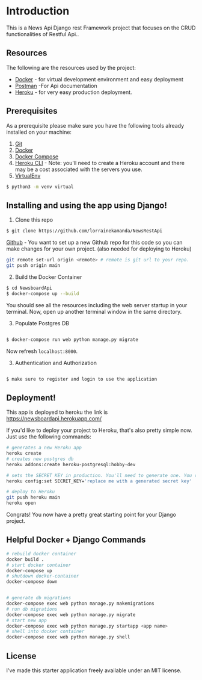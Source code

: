 # Introduction

This is a  News Api Django rest Framework project that focuses on the CRUD functionalities of Restful Api..

## Resources
The following are the resources used by the project:

  - [Docker](https://www.docker.com/) - for virtual development environment and easy deployment
  - [Postman](https://www.postman.com/restless-comet-828898/workspace/79251e69-defb-48e5-bdb8-184ced38e113/overview) -For Api    documentation
  - [Heroku](https://newsboardapi.herokuapp.com/) - for very easy production deployment.

## Prerequisites
As a prerequisite please make sure you have the following tools already installed on your machine:
1. [Git](https://git-scm.com/)
2. [Docker](https://docs.docker.com/get-docker/)
3. [Docker Compose](https://docs.docker.com/compose/install/)
4. [Heroku CLI](https://devcenter.heroku.com/articles/heroku-cli) - Note: you'll need to create a Heroku account and there may be a cost associated with the servers you use.
5. [VirtualEnv](https://docs.python.org/3/tutorial/venv.html)
```sh
$ python3 -m venv virtual

```

## Installing and using the app using Django!
1. Clone this repo
```sh
$ git clone https://github.com/lorrainekamanda/NewsRestApi
```

[Github](https://github.com/) - You want to set up a new Github repo for this code so you can make changes for your own project. (also needed for deploying to Heroku)
```sh
git remote set-url origin <remote> # remote is git url to your repo.
git push origin main
```

2. Build the Docker Container
```sh
$ cd NewsboardApi
$ docker-compose up --build
```
You should see all the resources including the web server startup in your terminal. Now, open up another terminal window in the same directory.

3. Populate Postgres DB
```sh

$ docker-compose run web python manage.py migrate
```
Now refresh `localhost:8000`. 

3. Authentication and Authorization
```sh

$ make sure to register and login to use the application
```




## Deployment!
This app is deployed to heroku the link is https://newsboardapi.herokuapp.com/

If you'd like to deploy your project to Heroku, that's also pretty simple now. Just use the following commands:
```sh
# generates a new Heroku app
heroku create 
# creates new postgres db
heroku addons:create heroku-postgresql:hobby-dev 

# sets the SECRET KEY in production. You'll need to generate one. You can use - [https://djecrety.ir/](https://djecrety.ir/) or [https://miniwebtool.com/django-secret-key-generator/](https://miniwebtool.com/django-secret-key-generator/) if you'd like.
heroku config:set SECRET_KEY='replace me with a generated secret key'

# deploy to Heroku
git push heroku main
heroku open
```
Congrats! You now have a pretty great starting point for your Django project.



## Helpful Docker + Django Commands ##
```sh
# rebuild docker container
docker build .
# start docker container
docker-compose up
# shutdown docker-container
docker-compose down


# generate db migrations
docker-compose exec web python manage.py makemigrations
# run db migrations
docker-compose exec web python manage.py migrate
# start new app
docker-compose exec web python manage.py startapp <app name>
# shell into docker container
docker-compose exec web python manage.py shell

```

## License
I've made this starter application freely available under an MIT license. 



